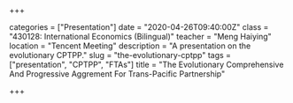 +++

categories = ["Presentation"]
date = "2020-04-26T09:40:00Z"
class = "430128: International Economics (Bilingual)"
teacher = "Meng Haiying"
location = "Tencent Meeting"
description = "A presentation on the evolutionary CPTPP."
slug = "the-evolutionary-cptpp"
tags = ["presentation", "CPTPP", "FTAs"]
title = "The Evolutionary Comprehensive And Progressive Aggrement For Trans-Pacific Partnership"

+++
